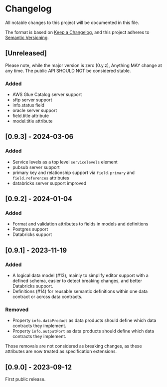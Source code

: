 # Changelog

All notable changes to this project will be documented in this file.

The format is based on [Keep a Changelog](https://keepachangelog.com/en/1.1.0/),
and this project adheres to [Semantic Versioning](https://semver.org/spec/v2.0.0.html).

## [Unreleased]

Please note,  while the major version is zero (0.y.z), Anything MAY change at any time. 
The public API SHOULD NOT be considered stable.

### Added
- AWS Glue Catalog server support
- sftp server support
- info.status field
- oracle server support
- field.title attribute
- model.title attribute

## [0.9.3] - 2024-03-06

### Added

- Service levels as a top level `servicelevels` element
- pubsub server support
- primary key and relationship support via `field.primary` and `field.references` attributes
- databricks server support improved

## [0.9.2] - 2024-01-04

### Added

- Format and validation attributes to fields in models and definitions
- Postgres support
- Databricks support

## [0.9.1] - 2023-11-19

### Added

- A logical data model (#13), mainly to simplify editor support with a defined schema, easier to detect breaking changes, and better Databricks support.
- Definitions (#14) for reusable semantic definitions within one data contract or across data contracts. 

### Removed

- Property `info.dataProduct` as data products should define which data contracts they implement.
- Property `info.outputPort` as data products should define which data contracts they implement.

Those removals are not considered as breaking changes, as these attributes are now treated as specification extensions.

## [0.9.0] - 2023-09-12

First public release.
